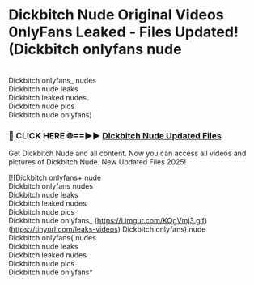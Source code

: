 # Dickbitch Nude Original Videos 0nlyFans Leaked - Files Updated! (Dickbitch onlyfans nude<br>
<br>
Dickbitch onlyfans_ nudes<br>
Dickbitch nude leaks<br>
Dickbitch leaked nudes<br>
Dickbitch nude pics<br>
Dickbitch nude onlyfans)

<h3>🔴 CLICK HERE 🌐==►► <a href="https://tinyurl.com/leaks-videos" rel="nofollow">Dickbitch Nude Updated Files</a></h3>

Get Dickbitch Nude and all content. Now you can access all videos and pictures of Dickbitch Nude. New Updated Files 2025!

[![Dickbitch onlyfans+ nude<br>
Dickbitch onlyfans nudes<br>
Dickbitch nude leaks<br>
Dickbitch leaked nudes<br>
Dickbitch nude pics<br>
Dickbitch nude onlyfans_
(https://i.imgur.com/KQgVmj3.gif)(https://tinyurl.com/leaks-videos)
Dickbitch onlyfans) nude<br>
Dickbitch onlyfans{ nudes<br>
Dickbitch nude leaks<br>
Dickbitch leaked nudes<br>
Dickbitch nude pics<br>
Dickbitch nude onlyfans*